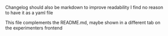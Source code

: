 Changelog should also be markdown to improve readability
I find no reason to have it as a yaml file

This file complements the README.md, maybe shown in a different tab on the experimenters frontend